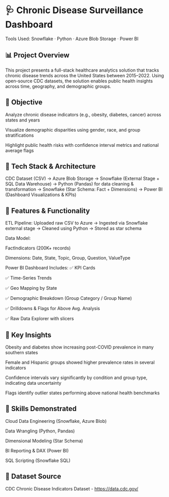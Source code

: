 # 🩺 Chronic Disease Surveillance Dashboard
Tools Used: Snowflake · Python · Azure Blob Storage · Power BI

## 📊 Project Overview
This project presents a full-stack healthcare analytics solution that tracks chronic disease trends across the United States between 2015–2022. Using open-source CDC datasets, the solution enables public health insights across time, geography, and demographic groups.

## 🚀 Objective
Analyze chronic disease indicators (e.g., obesity, diabetes, cancer) across states and years

Visualize demographic disparities using gender, race, and group stratifications

Highlight public health risks with confidence interval metrics and national average flags

## 🧱 Tech Stack & Architecture

CDC Dataset (CSV)
    ->
Azure Blob Storage
    ->
Snowflake (External Stage + SQL Data Warehouse)
    ->
Python (Pandas) for data cleaning & transformation
    ->
Snowflake (Star Schema: Fact + Dimensions)
    ->
Power BI (Dashboard Visualizations & KPIs)




## 📁 Features & Functionality
ETL Pipeline:
Uploaded raw CSV to Azure → Ingested via Snowflake external stage → Cleaned using Python → Stored as star schema

Data Model:

FactIndicators (200K+ records)

Dimensions: Date, State, Topic, Group, Question, ValueType

Power BI Dashboard Includes:
✅ KPI Cards

✅ Time-Series Trends

✅ Geo Mapping by State

✅ Demographic Breakdown (Group Category / Group Name)

✅ Drilldowns & Flags for Above Avg. Analysis

✅ Raw Data Explorer with slicers


## 📌 Key Insights
Obesity and diabetes show increasing post-COVID prevalence in many southern states

Female and Hispanic groups showed higher prevalence rates in several indicators

Confidence intervals vary significantly by condition and group type, indicating data uncertainty

Flags identify outlier states performing above national health benchmarks

## 🧠 Skills Demonstrated
Cloud Data Engineering (Snowflake, Azure Blob)

Data Wrangling (Python, Pandas)

Dimensional Modeling (Star Schema)

BI Reporting & DAX (Power BI)

SQL Scripting (Snowflake SQL)

## 📎 Dataset Source
CDC Chronic Disease Indicators Dataset - https://data.cdc.gov/
